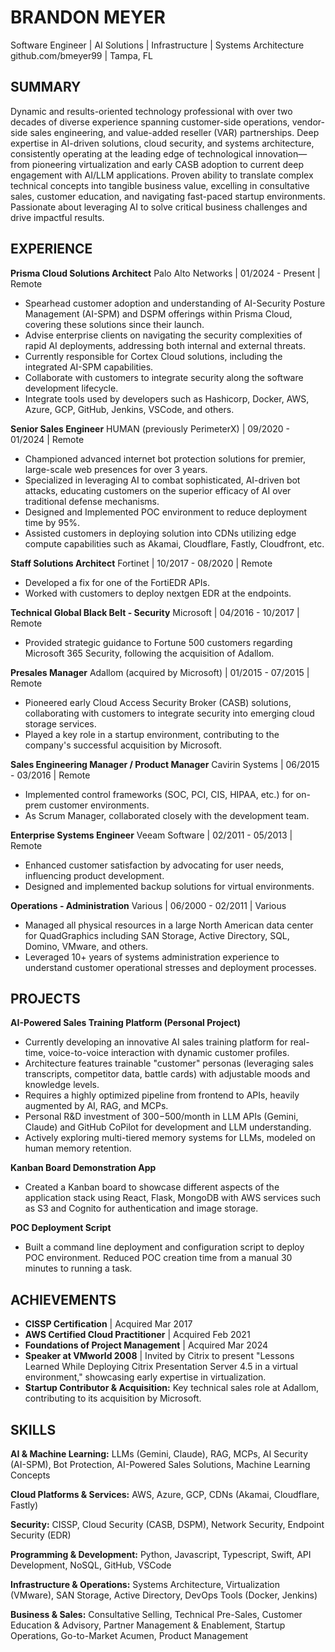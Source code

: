 # BRANDON MEYER
Software Engineer | AI Solutions | Infrastructure | Systems Architecture
github.com/bmeyer99 | Tampa, FL

## SUMMARY

Dynamic and results-oriented technology professional with over two decades of diverse experience spanning customer-side operations, vendor-side sales engineering, and value-added reseller (VAR) partnerships. Deep expertise in AI-driven solutions, cloud security, and systems architecture, consistently operating at the leading edge of technological innovation—from pioneering virtualization and early CASB adoption to current deep engagement with AI/LLM applications. Proven ability to translate complex technical concepts into tangible business value, excelling in consultative sales, customer education, and navigating fast-paced startup environments. Passionate about leveraging AI to solve critical business challenges and drive impactful results.

## EXPERIENCE

**Prisma Cloud Solutions Architect**
Palo Alto Networks | 01/2024 - Present | Remote
*   Spearhead customer adoption and understanding of AI-Security Posture Management (AI-SPM) and DSPM offerings within Prisma Cloud, covering these solutions since their launch.
*   Advise enterprise clients on navigating the security complexities of rapid AI deployments, addressing both internal and external threats.
*   Currently responsible for Cortex Cloud solutions, including the integrated AI-SPM capabilities.
*   Collaborate with customers to integrate security along the software development lifecycle.
*   Integrate tools used by developers such as Hashicorp, Docker, AWS, Azure, GCP, GitHub, Jenkins, VSCode, and others.

**Senior Sales Engineer**
HUMAN (previously PerimeterX) | 09/2020 - 01/2024 | Remote
*   Championed advanced internet bot protection solutions for premier, large-scale web presences for over 3 years.
*   Specialized in leveraging AI to combat sophisticated, AI-driven bot attacks, educating customers on the superior efficacy of AI over traditional defense mechanisms.
*   Designed and Implemented POC environment to reduce deployment time by 95%.
*   Assisted customers in deploying solution into CDNs utilizing edge compute capabilities such as Akamai, Cloudflare, Fastly, Cloudfront, etc.

**Staff Solutions Architect**
Fortinet | 10/2017 - 08/2020 | Remote
*   Developed a fix for one of the FortiEDR APIs.
*   Worked with customers to deploy nextgen EDR at the endpoints.

**Technical Global Black Belt - Security**
Microsoft | 04/2016 - 10/2017 | Remote
*   Provided strategic guidance to Fortune 500 customers regarding Microsoft 365 Security, following the acquisition of Adallom.

**Presales Manager**
Adallom (acquired by Microsoft) | 01/2015 - 07/2015 | Remote
*   Pioneered early Cloud Access Security Broker (CASB) solutions, collaborating with customers to integrate security into emerging cloud storage services.
*   Played a key role in a startup environment, contributing to the company's successful acquisition by Microsoft.

**Sales Engineering Manager / Product Manager**
Cavirin Systems | 06/2015 - 03/2016 | Remote
*   Implemented control frameworks (SOC, PCI, CIS, HIPAA, etc.) for on-prem customer environments.
*   As Scrum Manager, collaborated closely with the development team.

**Enterprise Systems Engineer**
Veeam Software | 02/2011 - 05/2013 | Remote
*   Enhanced customer satisfaction by advocating for user needs, influencing product development.
*   Designed and implemented backup solutions for virtual environments.

**Operations - Administration**
Various | 06/2000 - 02/2011 | Various
*   Managed all physical resources in a large North American data center for QuadGraphics including SAN Storage, Active Directory, SQL, Domino, VMware, and others.
*   Leveraged 10+ years of systems administration experience to understand customer operational stresses and deployment processes.

## PROJECTS

**AI-Powered Sales Training Platform (Personal Project)**
*   Currently developing an innovative AI sales training platform for real-time, voice-to-voice interaction with dynamic customer profiles.
*   Architecture features trainable "customer" personas (leveraging sales transcripts, competitor data, battle cards) with adjustable moods and knowledge levels.
*   Requires a highly optimized pipeline from frontend to APIs, heavily augmented by AI, RAG, and MCPs.
*   Personal R&D investment of $300-$500/month in LLM APIs (Gemini, Claude) and GitHub CoPilot for development and LLM understanding.
*   Actively exploring multi-tiered memory systems for LLMs, modeled on human memory retention.

**Kanban Board Demonstration App**
*   Created a Kanban board to showcase different aspects of the application stack using React, Flask, MongoDB with AWS services such as S3 and Cognito for authentication and image storage.

**POC Deployment Script**
*   Built a command line deployment and configuration script to deploy POC environment. Reduced POC creation time from a manual 30 minutes to running a task.

## ACHIEVEMENTS

*   **CISSP Certification** | Acquired Mar 2017
*   **AWS Certified Cloud Practitioner** | Acquired Feb 2021
*   **Foundations of Project Management** | Acquired Mar 2024
*   **Speaker at VMworld 2008** | Invited by Citrix to present "Lessons Learned While Deploying Citrix Presentation Server 4.5 in a virtual environment," showcasing early expertise in virtualization.
*   **Startup Contributor & Acquisition:** Key technical sales role at Adallom, contributing to its acquisition by Microsoft.

## SKILLS

**AI & Machine Learning:**
LLMs (Gemini, Claude), RAG, MCPs, AI Security (AI-SPM), Bot Protection, AI-Powered Sales Solutions, Machine Learning Concepts

**Cloud Platforms & Services:**
AWS, Azure, GCP, CDNs (Akamai, Cloudflare, Fastly)

**Security:**
CISSP, Cloud Security (CASB, DSPM), Network Security, Endpoint Security (EDR)

**Programming & Development:**
Python, Javascript, Typescript, Swift, API Development, NoSQL, GitHub, VSCode

**Infrastructure & Operations:**
Systems Architecture, Virtualization (VMware), SAN Storage, Active Directory, DevOps Tools (Docker, Jenkins)

**Business & Sales:**
Consultative Selling, Technical Pre-Sales, Customer Education & Advisory, Partner Management & Enablement, Startup Operations, Go-to-Market Acumen, Product Management
